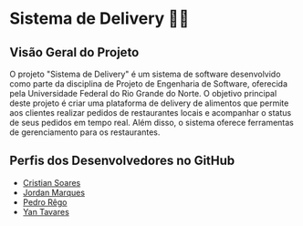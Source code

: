 # Sistema de Delivery 🍔🚚

## Visão Geral do Projeto

O projeto "Sistema de Delivery" é um sistema de software desenvolvido como parte da disciplina de Projeto de Engenharia de Software, oferecida pela Universidade Federal do Rio Grande do Norte. O objetivo principal deste projeto é criar uma plataforma de delivery de alimentos que permite aos clientes realizar pedidos de restaurantes locais e acompanhar o status de seus pedidos em tempo real. Além disso, o sistema oferece ferramentas de gerenciamento para os restaurantes.


## Perfis dos Desenvolvedores no GitHub

- [Cristian Soares](https://github.com/criric)
- [Jordan Marques](https://github.com/jordanmaramos)
- [Pedro Rêgo](https://github.com/pedrorvn)
- [Yan Tavares](https://github.com/yantvrs)
